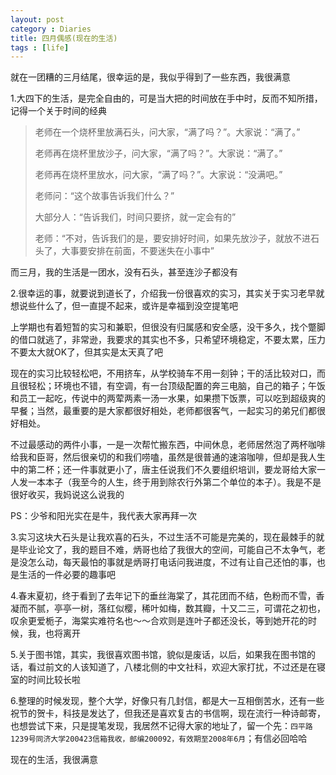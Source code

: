 ```yaml
---
layout: post
category : Diaries
title: 四月偶感(现在的生活)
tags : [life]
---
```



就在一团糟的三月结尾，很幸运的是，我似乎得到了一些东西，我很满意
 
1.大四下的生活，是完全自由的，可是当大把的时间放在手中时，反而不知所措，记得一个关于时间的经典
 
> 老师在一个烧杯里放满石头，问大家，“满了吗？”。大家说：“满了。”
> 
> 老师再在烧杯里放沙子，问大家，“满了吗？”。大家说：“满了。”
> 
> 老师再在烧杯里放水，问大家，“满了吗？”。大家说：“没满吧。”
> 
> 老师问：“这个故事告诉我们什么？”
> 
> 大部分人：“告诉我们，时间只要挤，就一定会有的”
> 
> 老师：“不对，告诉我们的是，要安排好时间，如果先放沙子，就放不进石头了，大事要安排在前面，不要迷失在小事中”
 
而三月，我的生活是一团水，没有石头，甚至连沙子都没有
 
2.很幸运的事，就要说到道长了，介绍我一份很喜欢的实习，其实关于实习老早就想说些什么了，但一直提不起来，或许是幸福到没空提笔吧
 
上学期也有着短暂的实习和兼职，但很没有归属感和安全感，没干多久，找个蹩脚的借口就逃了，非常逊，我要求的其实也不多，只希望环境稳定，不要太累，压力不要太大就OK了，但其实是太天真了吧
 
现在的实习比较轻松吧，不用挤车，从学校骑车不用一刻钟；干的活比较对口，而且很轻松；环境也不错，有空调，有一台顶级配置的奔三电脑，自己的箱子；午饭和员工一起吃，传说中的两荤两素一汤一水果，如果攒下饭票，可以吃到超级爽的早餐；当然，最重要的是大家都很好相处，老师都很客气，一起实习的弟兄们都很好相处。
 
不过最感动的两件小事，一是一次帮忙搬东西，中间休息，老师居然泡了两杯咖啡给我和臣哥，然后很亲切的和我们唠嗑，虽然是很普通的速溶咖啡，但却是我人生中的第二杯；还一件事就更小了，唐主任说我们不久要组织培训，要龙哥给大家一人发一本本子（我至今的人生，终于用到除农行外第二个单位的本子）。我是不是很好收买，我妈说这么说我的
 
PS：少爷和阳光实在是牛，我代表大家再拜一次
 
3.实习这块大石头是让我欢喜的石头，不过生活不可能是完美的，现在最棘手的就是毕业论文了，我的题目不难，炳哥也给了我很大的空间，可能自己不太争气，老是没怎么动，每天最怕的事就是炳哥打电话问我进度，不过有让自己还怕的事，也是生活的一件必要的趣事吧
 
4.春末夏初，终于看到了去年记下的垂丝海棠了，其花团而不结，色粉而不雪，香凝而不腻，亭亭一树，落红似樱，稀叶如梅，数其瓣，十又二三，可谓花之初也，叹余更爱栀子，海棠实难符名也～～合欢则是连叶子都还没长，等到她开花的时候，我，也将离开
 
5.关于图书馆，其实，我很喜欢图书馆，貌似是废话，以后，如果我在图书馆的话，看过前文的人该知道了，八楼北侧的中文社科，欢迎大家打扰，不过还是在寝室的时间比较长啦
 
6.整理的时候发现，整个大学，好像只有几封信，都是大一互相倒苦水，还有一些祝节的贺卡，科技是发达了，但我还是喜欢复古的书信啊，现在流行一种诗邮寄，也想尝试下来，只是提笔发现，我居然不记得大家的地址了，留一个先：`四平路1239号同济大学200423信箱我收，邮编200092，有效期至2008年6月`；有信必回哈哈
 
 
现在的生活，我很满意
